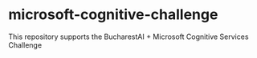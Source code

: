 # microsoft-cognitive-challenge
This repository supports the BucharestAI + Microsoft Cognitive Services Challenge
